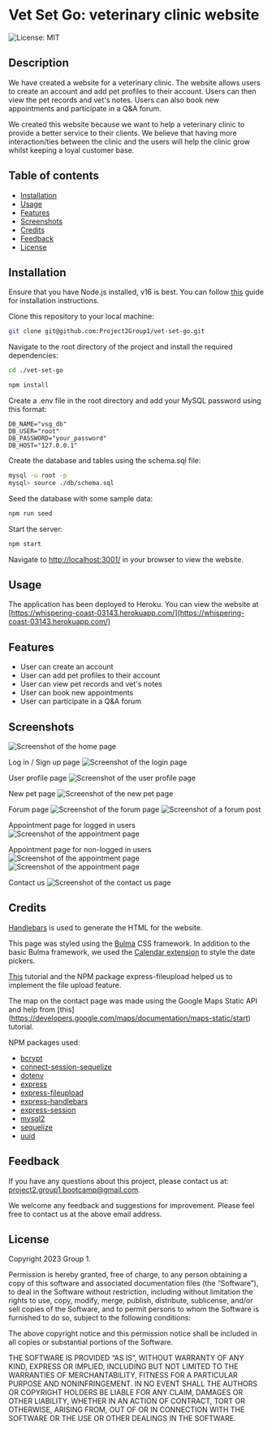 # Vet Set Go: veterinary clinic website

![License: MIT](https://img.shields.io/badge/License-MIT-yellow.svg)

## Description

We have created a website for a veterinary clinic. The website allows users to create an account and add pet profiles to their account. Users can then view the pet records and vet's notes. Users can also book new appointments and participate in a Q&A forum.

We created this website because we want to help a veterinary clinic to provide a better service to their clients. We believe that having more interaction/ties between the clinic and the users will help the clinic grow whilst keeping a loyal customer base.

## Table of contents

- [Installation](#installation)
- [Usage](#usage)
- [Features](#features)
- [Screenshots](#screenshots)
- [Credits](#credits)
- [Feedback](#feedback)
- [License](#license)

## Installation

Ensure that you have Node.js installed, v16 is best. You can follow [this](https://coding-boot-camp.github.io/full-stack/nodejs/how-to-install-nodejs) guide for installation instructions.

Clone this repository to your local machine:

```bash
git clone git@github.com:Project2Group1/vet-set-go.git
```

Navigate to the root directory of the project and install the required dependencies:

```bash
cd ./vet-set-go
```

```bash
npm install
```

Create a .env file in the root directory and add your MySQL password using this format:

```.env
DB_NAME="vsg_db"
DB_USER="root"
DB_PASSWORD="your_password"
DB_HOST="127.0.0.1"
```

Create the database and tables using the schema.sql file:

```bash
mysql -u root -p
mysql> source ./db/schema.sql
```

Seed the database with some sample data:

```bash
npm run seed
```

Start the server:

```bash
npm start
```

Navigate to [http://localhost:3001/](http://localhost:3001/) in your browser to view the website.

## Usage

The application has been deployed to Heroku. You can view the website at [https://whispering-coast-03143.herokuapp.com/](https://whispering-coast-03143.herokuapp.com/)

## Features

- User can create an account
- User can add pet profiles to their account
- User can view pet records and vet's notes
- User can book new appointments
- User can participate in a Q&A forum

## Screenshots

![Screenshot of the home page](./public/images/screenshots/homepage.png)

Log in / Sign up page
![Screenshot of the login page](./public/images/screenshots/login-signup.png)

User profile page
![Screenshot of the user profile page](./public/images/screenshots/user-profile.png)

New pet page
![Screenshot of the new pet page](./public/images/screenshots/new-pet.png)

Forum page
![Screenshot of the forum page](./public/images/screenshots/forum-summary.png)
![Screenshot of a forum post](./public/images/screenshots/forum-post.png)

Appointment page for logged in users
![Screenshot of the appointment page](./public/images/screenshots/appointment-user.png)

Appointment page for non-logged in users
![Screenshot of the appointment page](./public/images/screenshots/appointment-guest.png)
![Screenshot of the appointment page](./public/images/screenshots/appointment-guest2.png)

Contact us
![Screenshot of the contact us page](./public/images/screenshots/contact-us.png)

## Credits

[Handlebars](https://handlebarsjs.com/) is used to generate the HTML for the website.

This page was styled using the [Bulma](https://bulma.io/) CSS framework. In addition to the basic Bulma framework, we used the [Calendar extension](https://wikiki.github.io/components/calendar/) to style the date pickers.

[This](https://github.com/richardgirges/express-fileupload/tree/master/example#basic-file-upload) tutorial and the NPM package express-fileupload helped us to implement the file upload feature.

The map on the contact page was made using the Google Maps Static API and help from [this] (https://developers.google.com/maps/documentation/maps-static/start) tutorial.

NPM packages used:

- [bcrypt](https://www.npmjs.com/package/bcrypt)
- [connect-session-sequelize](https://www.npmjs.com/package/connect-session-sequelize)
- [dotenv](https://www.npmjs.com/package/dotenv)
- [express](https://www.npmjs.com/package/express)
- [express-fileupload](https://www.npmjs.com/package/express-fileupload)
- [express-handlebars](https://www.npmjs.com/package/express-handlebars)
- [express-session](https://www.npmjs.com/package/express-session)
- [mysql2](https://www.npmjs.com/package/mysql2)
- [sequelize](https://www.npmjs.com/package/sequelize)
- [uuid](https://www.npmjs.com/package/uuid)

## Feedback

If you have any questions about this project, please contact us at: project2.group1.bootcamp@gmail.com.

We welcome any feedback and suggestions for improvement. Please feel free to contact us at the above email address.

## License

Copyright 2023 Group 1.

Permission is hereby granted, free of charge, to any person obtaining a copy of this software and associated documentation files (the “Software”), to deal in the Software without restriction, including without limitation the rights to use, copy, modify, merge, publish, distribute, sublicense, and/or sell copies of the Software, and to permit persons to whom the Software is furnished to do so, subject to the following conditions:

The above copyright notice and this permission notice shall be included in all copies or substantial portions of the Software.

THE SOFTWARE IS PROVIDED “AS IS”, WITHOUT WARRANTY OF ANY KIND, EXPRESS OR IMPLIED, INCLUDING BUT NOT LIMITED TO THE WARRANTIES OF MERCHANTABILITY, FITNESS FOR A PARTICULAR PURPOSE AND NONINFRINGEMENT. IN NO EVENT SHALL THE AUTHORS OR COPYRIGHT HOLDERS BE LIABLE FOR ANY CLAIM, DAMAGES OR OTHER LIABILITY, WHETHER IN AN ACTION OF CONTRACT, TORT OR OTHERWISE, ARISING FROM, OUT OF OR IN CONNECTION WITH THE SOFTWARE OR THE USE OR OTHER DEALINGS IN THE SOFTWARE.
